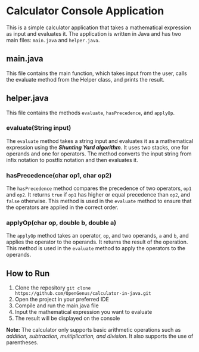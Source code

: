 # Calculator Console Application

This is a simple calculator application that takes a mathematical expression as input and evaluates it. The application is written in Java and has two main files: `main.java` and `helper.java`.

## main.java

This file contains the main function, which takes input from the user, calls the evaluate method from the Helper class, and prints the result.

## helper.java

This file contains the methods `evaluate`, `hasPrecedence`, and `applyOp`.

### evaluate(String input)

The `evaluate` method takes a string input and evaluates it as a mathematical expression using the ***Shunting Yard algorithm***. It uses two stacks, one for operands and one for operators. The method converts the input string from infix notation to postfix notation and then evaluates it.

### hasPrecedence(char op1, char op2)

The `hasPrecedence` method compares the precedence of two operators, `op1` and `op2`. It returns `true` if `op1` has higher or equal precedence than `op2`, and `false` otherwise. This method is used in the `evaluate` method to ensure that the operators are applied in the correct order.

### applyOp(char op, double b, double a)

The `applyOp` method takes an operator, `op`, and two operands, `a` and `b`, and applies the operator to the operands. It returns the result of the operation. This method is used in the `evaluate` method to apply the operators to the operands.

## How to Run

1. Clone the repository `git clone https://github.com/OpenGenus/calculator-in-java.git`
2. Open the project in your preferred IDE
3. Compile and run the main.java file
4. Input the mathematical expression you want to evaluate
5. The result will be displayed on the console

**Note:** The calculator only supports basic arithmetic operations such as *addition, subtraction, multiplication, and division*. It also supports the use of parentheses.
